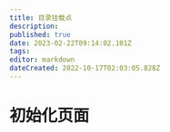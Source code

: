 ```yaml
---
title: 目录挂载点
description: 
published: true
date: 2023-02-22T09:14:02.101Z
tags: 
editor: markdown
dateCreated: 2022-10-17T02:03:05.828Z
---
```


# 初始化页面